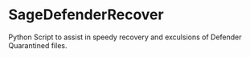 # SageDefenderRecover
Python Script to assist in speedy recovery and exculsions of Defender Quarantined files. 
